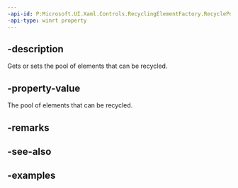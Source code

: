 ```yaml
---
-api-id: P:Microsoft.UI.Xaml.Controls.RecyclingElementFactory.RecyclePool
-api-type: winrt property
---
```


## -description

Gets or sets the pool of elements that can be recycled.

## -property-value

The pool of elements that can be recycled.

## -remarks

## -see-also

## -examples

